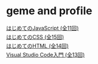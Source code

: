 # geme and profile

<tr>
<td><i class="icon-film"></i> <a class="done" href="/lessons/basic_javascript_v4">はじめてのJavaScript <span class="s12">(全11回)</span></a></td>
<td><div class="progress progress-green-done" style="margin:4px 0 0 0" title="11 / 11 回 (100%)"><div class="bar" style="width:100%"></div></div></td>
</tr>

<tr>
<td><i class="icon-film"></i> <a class="done" href="/lessons/basic_css_v5">はじめてのCSS <span class="s12">(全15回)</span></a></td>
<td><div class="progress progress-green-done" style="margin:4px 0 0 0" title="15 / 15 回 (100%)"><div class="bar" style="width:100%"></div></div></td>
</tr>

<tr>
<td><i class="icon-film"></i> <a class="done" href="/lessons/basic_html_v5">はじめてのHTML <span class="s12">(全14回)</span></a></td>
<td><div class="progress progress-green-done" style="margin:4px 0 0 0" title="14 / 14 回 (100%)"><div class="bar" style="width:100%"></div></div></td>
</tr>

<tr>
<td><i class="icon-film"></i> <a class="done" href="/lessons/basic_vscode">Visual Studio Code入門 <span class="s12">(全13回)</span></a></td>
<td><div class="progress progress-green-done" style="margin:4px 0 0 0" title="13 / 13 回 (100%)"><div class="bar" style="width:100%"></div></div></td>
</tr>
